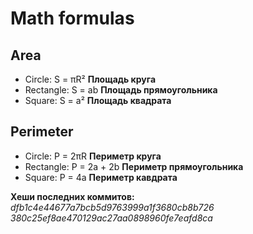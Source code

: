 # Math formulas
## Area
- Circle: S = πR²
**Площадь круга**
- Rectangle: S = ab
**Площадь прямоугольника**
- Square: S = a²
**Площадь квадрата**

## Perimeter
- Circle: P = 2πR
**Периметр круга**
- Rectangle: P = 2a + 2b
**Периметр прямоугольника**
- Square: P = 4a
**Периметр кавдрата**

**Хеши последних коммитов:**
_dfb1c4e44677a7bcb5d9763999a1f3680cb8b726_
_380c25ef8ae470129ac27aa0898960fe7eafd8ca_
